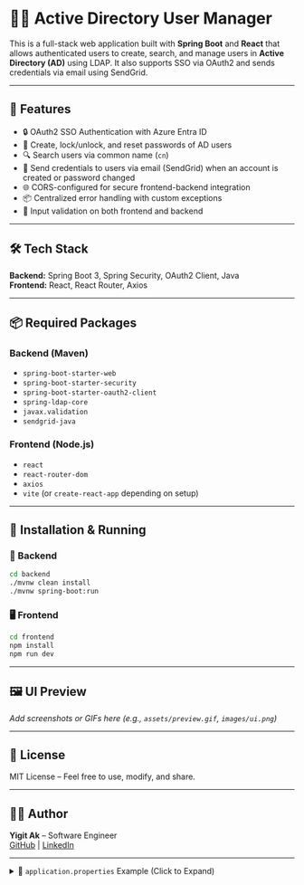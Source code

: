 # 🧑‍💻 Active Directory User Manager

This is a full-stack web application built with **Spring Boot** and **React** that allows authenticated users to create, search, and manage users in **Active Directory (AD)** using LDAP. It also supports SSO via OAuth2 and sends credentials via email using SendGrid.

---

## 🚀 Features

- 🔒 OAuth2 SSO Authentication with Azure Entra ID
- 👤 Create, lock/unlock, and reset passwords of AD users
- 🔍 Search users via common name (`cn`)
- 📧 Send credentials to users via email (SendGrid) when an account is created or password changed
- 🌐 CORS-configured for secure frontend-backend integration
- 📦 Centralized error handling with custom exceptions
- 🧪 Input validation on both frontend and backend

---

## 🛠️ Tech Stack

**Backend:** Spring Boot 3, Spring Security, OAuth2 Client, Java  
**Frontend:** React, React Router, Axios

---

## 📦 Required Packages

### Backend (Maven)
- `spring-boot-starter-web`
- `spring-boot-starter-security`
- `spring-boot-starter-oauth2-client`
- `spring-ldap-core`
- `javax.validation`
- `sendgrid-java`

### Frontend (Node.js)
- `react`
- `react-router-dom`
- `axios`
- `vite` (or `create-react-app` depending on setup)

---

## 🔧 Installation & Running

### 📍 Backend

```bash
cd backend
./mvnw clean install
./mvnw spring-boot:run
```

### 🖥️ Frontend

```bash
cd frontend
npm install
npm run dev
```

---

## 🖼️ UI Preview

_Add screenshots or GIFs here (e.g., `assets/preview.gif`, `images/ui.png`)_

---

## 📄 License

MIT License – Feel free to use, modify, and share.

---

## 👨‍💼 Author

**Yigit Ak** – Software Engineer  
[GitHub](https://github.com/yigitak) | [LinkedIn](#)


---

<details><summary>📄 <code>application.properties</code> Example (Click to Expand)</summary>
```properties
spring.application.name=ad-user-manager

# LDAP Configuration
ldap.url=ldap://your-domain-controller
ldap.userDn=CN=ServiceUser,OU=Users,DC=example,DC=com
ldap.password=your-password
ldap.base=DC=example,DC=com

# Truststore (if LDAPS is used)
trust-store.disable-endpoint-identification=true
trust-store.path=classpath:truststore.jks
trust-store.password=your-truststore-password

# Active Directory user creation configuration
parent-organizational-unit=OU=Users,DC=example,DC=com
user-creation-description=Created via LDAP UI

# SendGrid Email Configuration
spring.sendgrid.api-key=your-sendgrid-api-key
twilio.sendgrid.from-email=admin@example.com

# Microsoft Entra ID (Azure SSO)
spring.cloud.azure.active-directory.enabled=true
spring.cloud.azure.active-directory.profile.tenant-id=your-tenant-id
spring.cloud.azure.active-directory.credential.client-id=your-client-id
spring.cloud.azure.active-directory.credential.client-secret=your-client-secret

# Access Control
security.required-role=ROLE_Admin

# Frontend CORS origin
frontend.origin=http://localhost:5173

# Logging database (Optional)
spring.datasource.url=jdbc:postgresql://localhost:5432/logs
spring.datasource.username=db_user
spring.datasource.password=db_pass
spring.jpa.hibernate.ddl-auto=update
spring.jpa.show-sql=true

# Swagger / OpenAPI Docs
springdoc.api-docs.enabled=true
springdoc.api-docs.path=/v3/api-docs
springdoc.swagger-ui.path=/swagger-ui.html
springdoc.api-docs.resolve-schema-properties=true
springdoc.api-docs.groups.enabled=true
```
</details>
